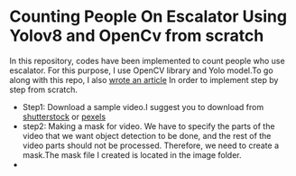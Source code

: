# Counting People On Escalator Using Yolov8 and OpenCv from scratch

In this repository, codes have been implemented to count people who use escalator. For this purpose, I use OpenCV library and Yolo model.To go along with this repo, I also [wrote an article](https://medium.com/@rahil.gh.moosavi/counting-people-on-escalator-using-yolov8-and-opencv-from-scratch-1da725c0df66) In order to implement step by step
from scratch.
- Step1: Download a sample video.I suggest you to download from [shutterstock](https://www.shutterstock.com/) or [pexels](https://www.pexels.com/)
- step2: Making a mask for video. We have to specify the parts of the video that we want object detection to be done, and the rest of the video parts should not be processed. Therefore, we need to create a mask.The mask file I created is located in the image folder.
- 
